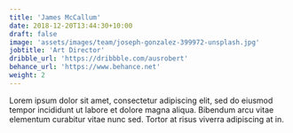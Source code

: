 ```yaml
---
title: 'James McCallum'
date: 2018-12-20T13:44:30+10:00
draft: false
image: 'assets/images/team/joseph-gonzalez-399972-unsplash.jpg'
jobtitle: 'Art Director'
dribble_url: 'https://dribbble.com/ausrobert'
behance_url: 'https://www.behance.net'
weight: 2
---
```


Lorem ipsum dolor sit amet, consectetur adipiscing elit, sed do eiusmod tempor incididunt ut labore et dolore magna aliqua. Bibendum arcu vitae elementum curabitur vitae nunc sed. Tortor at risus viverra adipiscing at in.
